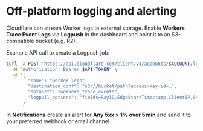 # Off-platform logging and alerting

Cloudflare can stream Worker logs to external storage. Enable **Workers Trace Event Logs** via **Logpush** in the dashboard and point it to an S3-compatible bucket (e.g. R2).

Example API call to create a Logpush job:

```bash
curl -X POST "https://api.cloudflare.com/client/v4/accounts/$ACCOUNT/logpush/jobs" \
  -H "Authorization: Bearer $API_TOKEN" \
  -d '{
        "name": "worker-logs",
        "destination_conf": "s3://bucket/path?access-key-id=…",
        "dataset": "workers_trace_events",
        "logpull_options": "fields=RayID,EdgeStartTimestamp,ClientIP,Status"
      }'
```

In **Notifications** create an alert for **Any 5xx > 1% over 5 min** and send it to your preferred webhook or email channel.
